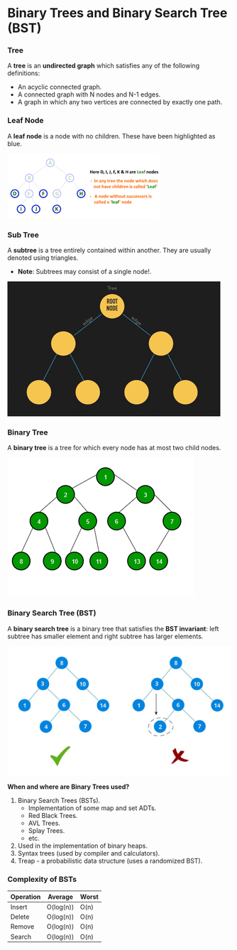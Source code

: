 # Binary Trees and Binary Search Tree (BST)

### Tree
A **tree** is an **undirected graph** which satisfies any of the following definitions:
- An acyclic connected graph.
- A connected graph with N nodes and N-1 edges.
- A graph in which any two vertices are connected by exactly one path.

### Leaf Node
A **leaf node** is a node with no children. These have been highlighted as blue.

<img src="../../../../../resources/images/leaf-node.png" alt="leaf-node"/>

### Sub Tree
A **subtree** is a tree entirely contained within another. They are usually denoted using triangles.
- **Note**: Subtrees may consist of a single node!.

<img src="../../../../../resources/images/subtree.gif" alt="subtree"/>

### Binary Tree
A **binary tree** is a tree for which every node has at most two child nodes.

<img src="../../../../../resources/images/binary-tree.png" alt="binary-tree"/>

### Binary Search Tree (BST)
A **binary search tree** is a binary tree that satisfies the **BST invariant**: left subtree has smaller element and right subtree has larger elements.

<img src="../../../../../resources/images/binary-search-tree.png" alt="binary-search-tree"/>

**When and where are Binary Trees used?**
1. Binary Search Trees (BSTs).
    - Implementation of some map and set ADTs.
    - Red Black Trees.
    - AVL Trees.
    - Splay Trees.
    - etc.
2. Used in the implementation of binary heaps.
3. Syntax trees (used by compiler and calculators).
4. Treap - a probabilistic data structure (uses a randomized BST).

### Complexity of BSTs

| Operation | Average   | Worst |
|-----------|-----------|-------|
| Insert    | O(log(n)) | O(n)  |
| Delete    | O(log(n)) | O(n)  |
| Remove    | O(log(n)) | O(n)  |
| Search    | O(log(n)) | O(n)  |


